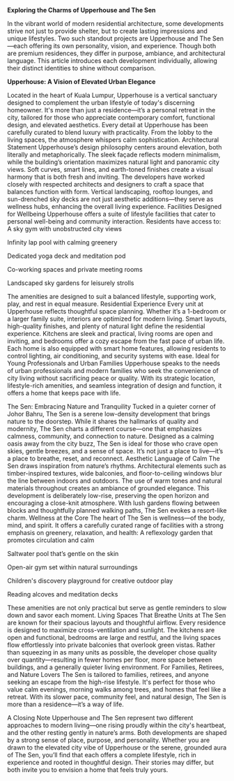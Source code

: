 <p><b>Exploring the Charms of Upperhouse and The Sen</b></p>

In the vibrant world of modern residential architecture, some developments strive not just to provide shelter, but to create lasting impressions and unique lifestyles. Two such standout projects are Upperhouse and The Sen—each offering its own personality, vision, and experience. Though both are premium residences, they differ in purpose, ambiance, and architectural language. This article introduces each development individually, allowing their distinct identities to shine without comparison.

<p><b>Upperhouse: A Vision of Elevated Urban Elegance</b></p>

Located in the heart of Kuala Lumpur, Upperhouse is a vertical sanctuary designed to complement the urban lifestyle of today's discerning homeowner. It's more than just a residence—it’s a personal retreat in the city, tailored for those who appreciate contemporary comfort, functional design, and elevated aesthetics.
Every detail at Upperhouse has been carefully curated to blend luxury with practicality. From the lobby to the living spaces, the atmosphere whispers calm sophistication.
Architectural Statement
Upperhouse’s design philosophy centers around elevation, both literally and metaphorically. The sleek façade reflects modern minimalism, while the building’s orientation maximizes natural light and panoramic city views. Soft curves, smart lines, and earth-toned finishes create a visual harmony that is both fresh and inviting.
The developers have worked closely with respected architects and designers to craft a space that balances function with form. Vertical landscaping, rooftop lounges, and sun-drenched sky decks are not just aesthetic additions—they serve as wellness hubs, enhancing the overall living experience.
Facilities Designed for Wellbeing
Upperhouse offers a suite of lifestyle facilities that cater to personal well-being and community interaction. Residents have access to:
A sky gym with unobstructed city views


Infinity lap pool with calming greenery


Dedicated yoga deck and meditation pod


Co-working spaces and private meeting rooms


Landscaped sky gardens for leisurely strolls


The amenities are designed to suit a balanced lifestyle, supporting work, play, and rest in equal measure.
Residential Experience
Every unit at Upperhouse reflects thoughtful space planning. Whether it’s a 1-bedroom or a larger family suite, interiors are optimized for modern living. Smart layouts, high-quality finishes, and plenty of natural light define the residential experience. Kitchens are sleek and practical, living rooms are open and inviting, and bedrooms offer a cozy escape from the fast pace of urban life.
Each home is also equipped with smart home features, allowing residents to control lighting, air conditioning, and security systems with ease.
Ideal for Young Professionals and Urban Families
Upperhouse speaks to the needs of urban professionals and modern families who seek the convenience of city living without sacrificing peace or quality. With its strategic location, lifestyle-rich amenities, and seamless integration of design and function, it offers a home that keeps pace with life.

The Sen: Embracing Nature and Tranquility
Tucked in a quieter corner of Johor Bahru, The Sen is a serene low-density development that brings nature to the doorstep. While it shares the hallmarks of quality and modernity, The Sen charts a different course—one that emphasizes calmness, community, and connection to nature.
Designed as a calming oasis away from the city buzz, The Sen is ideal for those who crave open skies, gentle breezes, and a sense of space. It’s not just a place to live—it’s a place to breathe, reset, and reconnect.
Aesthetic Language of Calm
The Sen draws inspiration from nature’s rhythms. Architectural elements such as timber-inspired textures, wide balconies, and floor-to-ceiling windows blur the line between indoors and outdoors. The use of warm tones and natural materials throughout creates an ambiance of grounded elegance.
This development is deliberately low-rise, preserving the open horizon and encouraging a close-knit atmosphere. With lush gardens flowing between blocks and thoughtfully planned walking paths, The Sen evokes a resort-like charm.
Wellness at the Core
The heart of The Sen is wellness—of the body, mind, and spirit. It offers a carefully curated range of facilities with a strong emphasis on greenery, relaxation, and health:
A reflexology garden that promotes circulation and calm


Saltwater pool that’s gentle on the skin


Open-air gym set within natural surroundings


Children's discovery playground for creative outdoor play


Reading alcoves and meditation decks


These amenities are not only practical but serve as gentle reminders to slow down and savor each moment.
Living Spaces That Breathe
Units at The Sen are known for their spacious layouts and thoughtful airflow. Every residence is designed to maximize cross-ventilation and sunlight. The kitchens are open and functional, bedrooms are large and restful, and the living spaces flow effortlessly into private balconies that overlook green vistas.
Rather than squeezing in as many units as possible, the developer chose quality over quantity—resulting in fewer homes per floor, more space between buildings, and a generally quieter living environment.
For Families, Retirees, and Nature Lovers
The Sen is tailored to families, retirees, and anyone seeking an escape from the high-rise lifestyle. It's perfect for those who value calm evenings, morning walks among trees, and homes that feel like a retreat. With its slower pace, community feel, and natural design, The Sen is more than a residence—it’s a way of life.

A Closing Note
Upperhouse and The Sen represent two different approaches to modern living—one rising proudly within the city's heartbeat, and the other resting gently in nature’s arms. Both developments are shaped by a strong sense of place, purpose, and personality. Whether you are drawn to the elevated city vibe of Upperhouse or the serene, grounded aura of The Sen, you’ll find that each offers a complete lifestyle, rich in experience and rooted in thoughtful design.
Their stories may differ, but both invite you to envision a home that feels truly yours.

